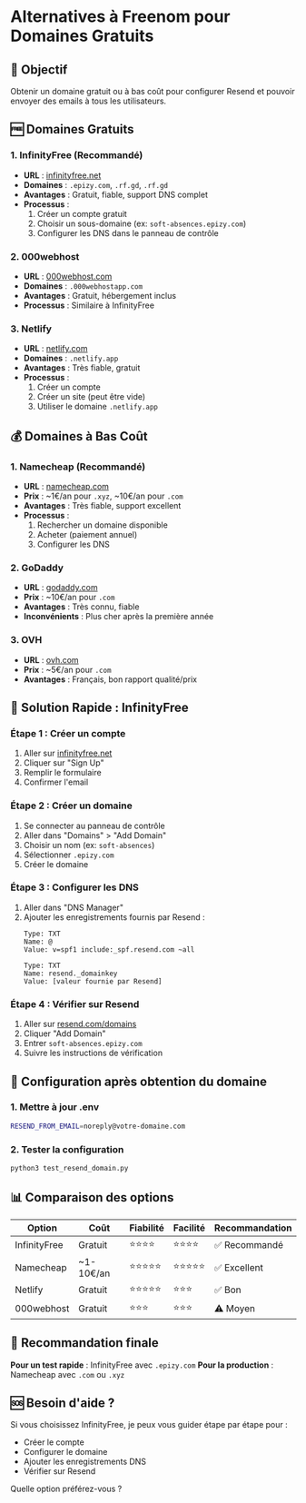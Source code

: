 # Alternatives à Freenom pour Domaines Gratuits

## 🎯 Objectif

Obtenir un domaine gratuit ou à bas coût pour configurer Resend et pouvoir envoyer des emails à tous les utilisateurs.

## 🆓 Domaines Gratuits

### 1. **InfinityFree** (Recommandé)
- **URL** : [infinityfree.net](https://infinityfree.net)
- **Domaines** : `.epizy.com`, `.rf.gd`, `.rf.gd`
- **Avantages** : Gratuit, fiable, support DNS complet
- **Processus** :
  1. Créer un compte gratuit
  2. Choisir un sous-domaine (ex: `soft-absences.epizy.com`)
  3. Configurer les DNS dans le panneau de contrôle

### 2. **000webhost**
- **URL** : [000webhost.com](https://000webhost.com)
- **Domaines** : `.000webhostapp.com`
- **Avantages** : Gratuit, hébergement inclus
- **Processus** : Similaire à InfinityFree

### 3. **Netlify**
- **URL** : [netlify.com](https://netlify.com)
- **Domaines** : `.netlify.app`
- **Avantages** : Très fiable, gratuit
- **Processus** :
  1. Créer un compte
  2. Créer un site (peut être vide)
  3. Utiliser le domaine `.netlify.app`

## 💰 Domaines à Bas Coût

### 1. **Namecheap** (Recommandé)
- **URL** : [namecheap.com](https://namecheap.com)
- **Prix** : ~1€/an pour `.xyz`, ~10€/an pour `.com`
- **Avantages** : Très fiable, support excellent
- **Processus** :
  1. Rechercher un domaine disponible
  2. Acheter (paiement annuel)
  3. Configurer les DNS

### 2. **GoDaddy**
- **URL** : [godaddy.com](https://godaddy.com)
- **Prix** : ~10€/an pour `.com`
- **Avantages** : Très connu, fiable
- **Inconvénients** : Plus cher après la première année

### 3. **OVH**
- **URL** : [ovh.com](https://ovh.com)
- **Prix** : ~5€/an pour `.com`
- **Avantages** : Français, bon rapport qualité/prix

## 🚀 Solution Rapide : InfinityFree

### Étape 1 : Créer un compte
1. Aller sur [infinityfree.net](https://infinityfree.net)
2. Cliquer sur "Sign Up"
3. Remplir le formulaire
4. Confirmer l'email

### Étape 2 : Créer un domaine
1. Se connecter au panneau de contrôle
2. Aller dans "Domains" > "Add Domain"
3. Choisir un nom (ex: `soft-absences`)
4. Sélectionner `.epizy.com`
5. Créer le domaine

### Étape 3 : Configurer les DNS
1. Aller dans "DNS Manager"
2. Ajouter les enregistrements fournis par Resend :
   ```
   Type: TXT
   Name: @
   Value: v=spf1 include:_spf.resend.com ~all
   
   Type: TXT
   Name: resend._domainkey
   Value: [valeur fournie par Resend]
   ```

### Étape 4 : Vérifier sur Resend
1. Aller sur [resend.com/domains](https://resend.com/domains)
2. Cliquer "Add Domain"
3. Entrer `soft-absences.epizy.com`
4. Suivre les instructions de vérification

## 🔧 Configuration après obtention du domaine

### 1. Mettre à jour .env
```bash
RESEND_FROM_EMAIL=noreply@votre-domaine.com
```

### 2. Tester la configuration
```bash
python3 test_resend_domain.py
```

## 📊 Comparaison des options

| Option | Coût | Fiabilité | Facilité | Recommandation |
|--------|------|-----------|----------|----------------|
| InfinityFree | Gratuit | ⭐⭐⭐⭐ | ⭐⭐⭐⭐ | ✅ Recommandé |
| Namecheap | ~1-10€/an | ⭐⭐⭐⭐⭐ | ⭐⭐⭐⭐⭐ | ✅ Excellent |
| Netlify | Gratuit | ⭐⭐⭐⭐⭐ | ⭐⭐⭐ | ✅ Bon |
| 000webhost | Gratuit | ⭐⭐⭐ | ⭐⭐⭐ | ⚠️ Moyen |

## 🎯 Recommandation finale

**Pour un test rapide** : InfinityFree avec `.epizy.com`
**Pour la production** : Namecheap avec `.com` ou `.xyz`

## 🆘 Besoin d'aide ?

Si vous choisissez InfinityFree, je peux vous guider étape par étape pour :
- Créer le compte
- Configurer le domaine
- Ajouter les enregistrements DNS
- Vérifier sur Resend

Quelle option préférez-vous ? 